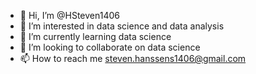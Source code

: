 - 👋 Hi, I’m @HSteven1406
- 👀 I’m interested in data science and data analysis
- 🌱 I’m currently learning data science
- 💞️ I’m looking to collaborate on data science
- 📫 How to reach me steven.hanssens1406@gmail.com

<!---
HSteven1406/HSteven1406 is a ✨ special ✨ repository because its `README.md` (this file) appears on your GitHub profile.
You can click the Preview link to take a look at your changes.
--->
